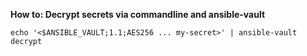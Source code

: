 **How to: Decrypt secrets via commandline and ansible-vault**
```
echo '<$ANSIBLE_VAULT;1.1;AES256 ... my-secret>' | ansible-vault decrypt
```